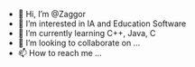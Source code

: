 - 👋 Hi, I’m @Zaggor
- 👀 I’m interested in IA and Education Software
- 🌱 I’m currently learning C++, Java, C
- 💞️ I’m looking to collaborate on ...
- 📫 How to reach me ...

<!---
Zaggor1/Zaggor1 is a ✨ special ✨ repository because its `README.md` (this file) appears on your GitHub profile.
You can click the Preview link to take a look at your changes.
--->
